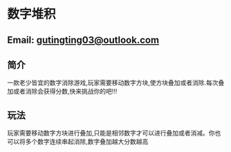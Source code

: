 # 数字堆积
## Email: gutingting03@outlook.com

## 简介
 一款老少皆宜的数字消除游戏,玩家需要移动数字方块,使方块叠加或者消除.每次叠加或者消除会获得分数,快来挑战你的吧!!!
## 玩法
  玩家需要移动数字方块进行叠加,只能是相邻数字才可以进行叠加或者消减。你也可以将多个数字连续串起消除,数字叠加越大分数越高
